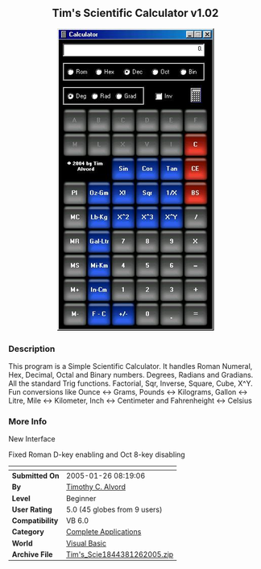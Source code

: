 ﻿<div align="center">

## Tim's Scientific Calculator v1\.02

<img src="PIC20051241117364534.jpg">
</div>

### Description

This program is a Simple Scientific Calculator. It handles Roman Numeral, Hex, Decimal, Octal and Binary numbers. Degrees, Radians and Gradians. All the standard Trig functions. Factorial, Sqr, Inverse, Square, Cube, X^Y. Fun conversions like Ounce <-> Grams, Pounds <-> Kilograms, Gallon <-> Litre, Mile <-> Kilometer, Inch <-> Centimeter and Fahrenheight <-> Celsius
 
### More Info
 
New Interface

Fixed Roman D-key enabling and Oct 8-key disabling


<span>             |<span>
---                |---
**Submitted On**   |2005-01-26 08:19:06
**By**             |[Timothy C\. Alvord](https://github.com/Planet-Source-Code/PSCIndex/blob/master/ByAuthor/timothy-c-alvord.md)
**Level**          |Beginner
**User Rating**    |5.0 (45 globes from 9 users)
**Compatibility**  |VB 6\.0
**Category**       |[Complete Applications](https://github.com/Planet-Source-Code/PSCIndex/blob/master/ByCategory/complete-applications__1-27.md)
**World**          |[Visual Basic](https://github.com/Planet-Source-Code/PSCIndex/blob/master/ByWorld/visual-basic.md)
**Archive File**   |[Tim's\_Scie1844381262005\.zip](https://github.com/Planet-Source-Code/timothy-c-alvord-tim-s-scientific-calculator-v1-02__1-58476/archive/master.zip)








